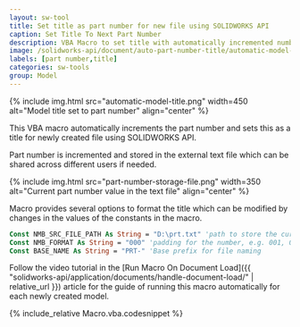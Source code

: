 ```yaml
---
layout: sw-tool
title: Set title as part number for new file using SOLIDWORKS API
caption: Set Title To Next Part Number
description: VBA Macro to set title with automatically incremented number from the shared file using SOLIDWORKS API for new files
image: /solidworks-api/document/auto-part-number-title/automatic-model-title.png
labels: [part number,title]
categories: sw-tools
group: Model
---
```

{% include img.html src="automatic-model-title.png" width=450 alt="Model title set to part number" align="center" %}

This VBA macro automatically increments the part number and sets this as a title for newly created file using SOLIDWORKS API.

Part number is incremented and stored in the external text file which can be shared across different users if needed.

{% include img.html src="part-number-storage-file.png" width=350 alt="Current part number value in the text file" align="center" %}

Macro provides several options to format the title which can be modified by changes in the values of the constants in the macro.

~~~ vb
Const NMB_SRC_FILE_PATH As String = "D:\prt.txt" 'path to store the current part index
Const NMB_FORMAT As String = "000" 'padding for the number, e.g. 001, 002, instead of 1, 2
Const BASE_NAME As String = "PRT-" 'Base prefix for file naming
~~~

Follow the video tutorial in the [Run Macro On Document Load]({{ "solidworks-api/application/documents/handle-document-load/" | relative_url }}) article for the guide of running this macro automatically for each newly created model.

{% include_relative Macro.vba.codesnippet %}
